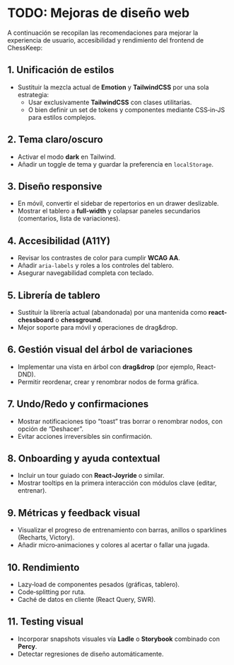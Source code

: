 <!--
  Archivo: todo.md
  Descripción: Lista de propuestas de mejora para el diseño web del frontend de ChessKeep.
-->
# TODO: Mejoras de diseño web

A continuación se recopilan las recomendaciones para mejorar la experiencia de usuario, accesibilidad y rendimiento del frontend de ChessKeep:

## 1. Unificación de estilos
- Sustituir la mezcla actual de **Emotion** y **TailwindCSS** por una sola estrategia:
  - Usar exclusivamente **TailwindCSS** con clases utilitarias.
  - O bien definir un set de tokens y componentes mediante CSS‑in‑JS para estilos complejos.

## 2. Tema claro/oscuro
- Activar el modo **dark** en Tailwind.
- Añadir un toggle de tema y guardar la preferencia en `localStorage`.

## 3. Diseño responsive
- En móvil, convertir el sidebar de repertorios en un drawer deslizable.
- Mostrar el tablero a **full‑width** y colapsar paneles secundarios (comentarios, lista de variaciones).

## 4. Accesibilidad (A11Y)
- Revisar los contrastes de color para cumplir **WCAG AA**.
- Añadir `aria-labels` y roles a los controles del tablero.
- Asegurar navegabilidad completa con teclado.

## 5. Librería de tablero
- Sustituir la librería actual (abandonada) por una mantenida como **react-chessboard** o **chessground**.
- Mejor soporte para móvil y operaciones de drag&drop.

## 6. Gestión visual del árbol de variaciones
- Implementar una vista en árbol con **drag&drop** (por ejemplo, React-DND).
- Permitir reordenar, crear y renombrar nodos de forma gráfica.

## 7. Undo/Redo y confirmaciones
- Mostrar notificaciones tipo “toast” tras borrar o renombrar nodos, con opción de “Deshacer”.
- Evitar acciones irreversibles sin confirmación.

## 8. Onboarding y ayuda contextual
- Incluir un tour guiado con **React-Joyride** o similar.
- Mostrar tooltips en la primera interacción con módulos clave (editar, entrenar).

## 9. Métricas y feedback visual
- Visualizar el progreso de entrenamiento con barras, anillos o sparklines (Recharts, Victory).
- Añadir micro‑animaciones y colores al acertar o fallar una jugada.

## 10. Rendimiento
- Lazy‑load de componentes pesados (gráficas, tablero).
- Code‑splitting por ruta.
- Caché de datos en cliente (React Query, SWR).

## 11. Testing visual
- Incorporar snapshots visuales vía **Ladle** o **Storybook** combinado con **Percy**.
- Detectar regresiones de diseño automáticamente.
